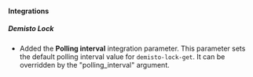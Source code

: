 
#### Integrations

##### Demisto Lock

- Added the **Polling interval** integration parameter. This parameter sets the default polling interval value for `demisto-lock-get`. It can be overridden by the "polling_interval" argument. 